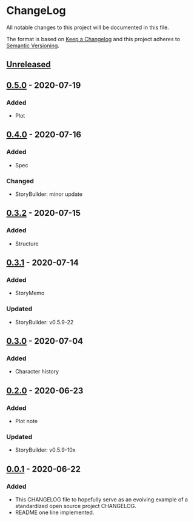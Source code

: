# ChangeLog
All notable changes to this project will be documented in this file.

The format is based on [Keep a Changelog](http://keepachangelog.com/en/1.0.0/)
and this project adheres to [Semantic Versioning](http://semver.org/spec/v2.0.0.html).

## [Unreleased]

## [0.5.0] - 2020-07-19
### Added
- Plot

## [0.4.0] - 2020-07-16
### Added
- Spec
### Changed
- StoryBuilder: minor update

## [0.3.2] - 2020-07-15
### Added
- Structure

## [0.3.1] - 2020-07-14
### Added
- StoryMemo
### Updated
- StoryBuilder: v0.5.9-22

## [0.3.0] - 2020-07-04
### Added
- Character history

## [0.2.0] - 2020-06-23
### Added
- Plot note
### Updated
- StoryBuilder: v0.5.9-10x

## [0.0.1] - 2020-06-22
### Added
- This CHANGELOG file to hopefully serve as an evolving example of a standardized open source project CHANGELOG.
- README one line implemented.

[Unreleased]: https://github.com/My-Novel-Management/novep-mystery-con/compare/v0.5.0...HEAD
[0.5.0]: https://github.com/My-Novel-Management/novep-mystery-con/releases/v0.5.0
[0.4.0]: https://github.com/My-Novel-Management/novep-mystery-con/releases/v0.4.0
[0.3.2]: https://github.com/My-Novel-Management/novep-mystery-con/releases/v0.3.2
[0.3.1]: https://github.com/My-Novel-Management/novep-mystery-con/releases/v0.3.1
[0.3.0]: https://github.com/My-Novel-Management/novep-mystery-con/releases/v0.3.0
[0.2.0]: https://github.com/My-Novel-Management/novep-mystery-con/releases/v0.2.0
[0.0.1]: https://github.com/My-Novel-Management/novep-mystery-con/releases/v0.0.1
